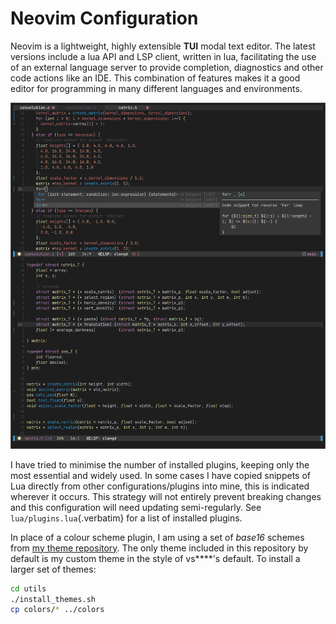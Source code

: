 # Neovim Configuration

Neovim is a lightweight, highly extensible **TUI** modal text editor.
The latest versions include a lua API and LSP client, written in lua,
facilitating the use of an external language server to provide
completion, diagnostics and other code actions like an IDE. This
combination of features makes it a good editor for programming in many
different languages and environments.

![](./screenshot.png)

I have tried to minimise the number of installed plugins, keeping only
the most essential and widely used. In some cases I have copied snippets
of Lua directly from other configurations/plugins into mine, this is
indicated wherever it occurs. This strategy will not entirely prevent
breaking changes and this configuration will need updating
semi-regularly. See `lua/plugins.lua`{.verbatim} for a list of installed
plugins.

In place of a colour scheme plugin, I am using a set of _base16_ schemes
from
[my theme repository](https://github.com/alexanderneville/b16-themes).
The only theme included in this repository by default is my custom theme
in the style of vs\*\*\*\*\'s default. To install a larger set of
themes:

```{.bash org-language="sh"}
cd utils
./install_themes.sh
cp colors/* ../colors
```

